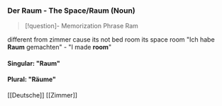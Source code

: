 ### Der Raum - The Space/Raum   (Noun)

> [!question]- Memorization Phrase
> Ram

different from zimmer cause its not bed room its space room
"Ich habe **Raum** gemachten" - "I made **room**"

#### Singular: "Raum"
#### Plural: "Räume"



[[Deutsche]]
[[Zimmer]]